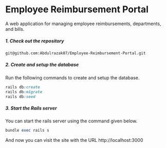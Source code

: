# Employee Reimbursement Portal

A web application for managing employee reimbursements, departments, and bills.


##### 1. Check out the repository

```bash
git@github.com:Abdulrazak07/Employee-Reimbursement-Portal.git
```

##### 2. Create and setup the database

Run the following commands to create and setup the database.

```ruby
rails db:create
rails db:migrate
rails db:seed
```

##### 3. Start the Rails server

You can start the rails server using the command given below.

```ruby
bundle exec rails s
```

And now you can visit the site with the URL http://localhost:3000
